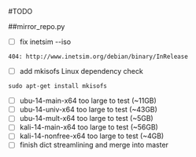 #TODO

##mirror_repo.py

- [ ] fix inetsim --iso
```
404: http://www.inetsim.org/debian/binary/InRelease
```
- [ ] add mkisofs Linux dependency check
```
sudo apt-get install mkisofs
```
- [ ] ubu-14-main-x64 too large to test (~11GB)
- [ ] ubu-14-univ-x64 too large to test (~43GB)
- [ ] ubu-14-mult-x64 too large to test (~5GB)
- [ ] kali-14-main-x64 too large to test (~56GB)
- [ ] kali-14-nonfree-x64 too large to test (~4GB)
- [ ] finish dict streamlining and merge into master
